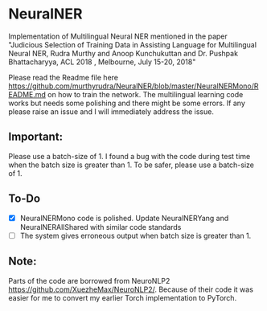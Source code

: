 # NeuralNER
Implementation of Multilingual Neural NER mentioned in the paper "Judicious Selection of Training Data in Assisting Language for Multilingual Neural NER, Rudra Murthy and Anoop Kunchukuttan and Dr. Pushpak Bhattacharyya, ACL 2018 , Melbourne, July 15-20, 2018"


Please read the Readme file here https://github.com/murthyrudra/NeuralNER/blob/master/NeuralNERMono/README.md on how to train the network. The multilingual learning code works but needs some polishing and there might be some errors. If any please raise an issue and I will immediately address the issue.

## Important:
Please use a batch-size of 1. I found a bug with the code during test time when the batch size is greater than 1. To be safer, please use a batch-size of 1.

## To-Do

- [x] NeuralNERMono code is polished. Update NeuralNERYang and NeuralNERAllShared with similar code standards
- [ ] The system gives erroneous output when batch size is greater than 1.

## Note:
Parts of the code are borrowed from NeuroNLP2 https://github.com/XuezheMax/NeuroNLP2/. Because of their code it was easier for me to convert my earlier Torch implementation to PyTorch.
